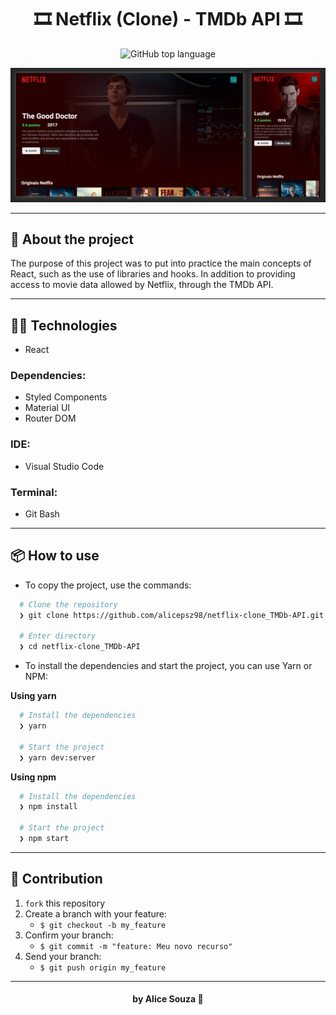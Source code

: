 <h1 align="center">
  🎞 Netflix (Clone) - TMDb API 🎞
</h1>

<p align="center">
  <img alt="GitHub top language" src="https://img.shields.io/github/languages/top/alicepsz98/netflix_TMDb-API?logo=javascript">
</p>

![Netflix - Clone](https://github.com/alicepsz98/netflix_TMDb-API/blob/master/Netflix-mockup.png)

---

## 📝 About the project

The purpose of this project was to put into practice the main concepts of React, such as the use of libraries and hooks.
In addition to providing access to movie data allowed by Netflix, through the TMDb API.

---

## 👨‍💻️ Technologies

- React

### Dependencies:

- Styled Components
- Material UI
- Router DOM

### IDE:

- Visual Studio Code

### Terminal:

- Git Bash

---

## 📦️ How to use

- To copy the project, use the commands:

```bash
  # Clone the repository
  ❯ git clone https://github.com/alicepsz98/netflix-clone_TMDb-API.git

  # Enter directory
  ❯ cd netflix-clone_TMDb-API
```

- To install the dependencies and start the project, you can use Yarn or NPM:

**Using yarn**

```bash
  # Install the dependencies
  ❯ yarn

  # Start the project
  ❯ yarn dev:server
```

**Using npm**

```bash
  # Install the dependencies
  ❯ npm install

  # Start the project
  ❯ npm start
```

---

## 🤝 Contribution

1. `fork` this repository
2. Create a branch with your feature:
   - `$ git checkout -b my_feature`
3. Confirm your branch:
   - `$ git commit -m "feature: Meu novo recurso"`
4. Send your branch:
   - `$ git push origin my_feature`

---

<h4 align="center">
  by Alice Souza 💚
</h4>

